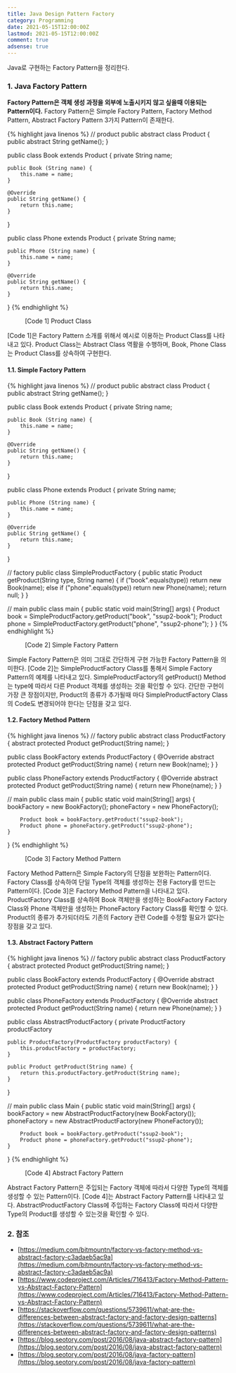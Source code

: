 ```yaml
---
title: Java Design Pattern Factory
category: Programming
date: 2021-05-15T12:00:00Z
lastmod: 2021-05-15T12:00:00Z
comment: true
adsense: true
---
```


Java로 구현하는 Factory Pattern을 정리한다.

### 1. Java Factory Pattern

**Factory Pattern은 객체 생성 과정을 외부에 노출시키지 않고 싶을때 이용되는 Pattern이다.** Factory Pattern은 Simple Factory Pattern, Factory Method Pattern, Abstract Factory Pattern 3가지 Pattern이 존재한다.

{% highlight java linenos %}
// product
public abstract class Product {
    public abstract String getName();
}

public class Book extends Product {
    private String name;

    public Book (String name) {
        this.name = name;
    }

    @Override
    public String getName() {
        return this.name;
    }
}

public class Phone extends Product {
    private String name;

    public Phone (String name) {
        this.name = name;
    }

    @Override
    public String getName() {
        return this.name;
    }
}
{% endhighlight %}
<figure>
<figcaption class="caption">[Code 1] Product Class</figcaption>
</figure>

[Code 1]은 Factory Pattern 소개를 위해서 예시로 이용하는 Product Class를 나타내고 있다. Product Class는 Abstract Class 역활을 수행하며, Book, Phone Class는 Product Class를 상속하여 구현한다.

#### 1.1. Simple Factory Pattern

{% highlight java linenos %}
// product
public abstract class Product {
    public abstract String getName();
}

public class Book extends Product {
    private String name;

    public Book (String name) {
        this.name = name;
    }

    @Override
    public String getName() {
        return this.name;
    }
}

public class Phone extends Product {
    private String name;

    public Phone (String name) {
        this.name = name;
    }

    @Override
    public String getName() {
        return this.name;
    }
}

// factory
public class SimpleProductFactory {
    public static Product getProduct(String type, String name) {
        if ("book".equals(type))
            return new Book(name);
        else if ("phone".equals(type))
            return new Phone(name);
        return null;
    }
}

// main
public class main {
    public static void main(String[] args) {
        Product book = SimpleProductFactory.getProduct("book", "ssup2-book");
        Product phone = SimpleProductFactory.getProduct("phone", "ssup2-phone");
    }
}
{% endhighlight %}
<figure>
<figcaption class="caption">[Code 2] Simple Factory Pattern</figcaption>
</figure>

Simple Factory Pattern은 의미 그대로 간단하게 구현 가능한 Factory Pattern을 의미한다. [Code 2]는 SimpleProductFactory Class를 통해서 Simple Factory Pattern의 예제를 나타내고 있다. SimpleProductFactory의 getProduct() Method는 type에 따라서 다른 Product 객체를 생성하는 것을 확인할 수 있다. 간단한 구현이 가장 큰 장점이지만, Product의 종류가 추가될때 마다 SimpleProductFactory Class의 Code도 변경되어야 한다는 단점을 갖고 있다. 

#### 1.2. Factory Method Pattern

{% highlight java linenos %}
// factory
public abstract class ProductFactory {
    abstract protected Product getProduct(String name);
}

public class BookFactory extends ProductFactory {
    @Override
    abstract protected Product getProduct(String name) {
        return new Book(name);
    }
}

public class PhoneFactory extends ProductFactory {
    @Override
    abstract protected Product getProduct(String name) {
        return new Phone(name);
    }
}

// main
public class main {
    public static void main(String[] args) {
        bookFactory = new BookFactory();
        phoneFactory = new PhoneFactory();

        Product book = bookFactory.getProduct("ssup2-book");
        Product phone = phoneFactory.getProduct("ssup2-phone");
    }
}
{% endhighlight %}
<figure>
<figcaption class="caption">[Code 3] Factory Method Pattern</figcaption>
</figure>

Factory Method Pattern은 Simple Factory의 단점을 보완하는 Pattern이다. Factory Class를 상속하여 단일 Type의 객체를 생성하는 전용 Factory를 만드는 Pattern이다. [Code 3]은 Factory Method Pattern을 나타내고 있다. ProductFactory Class를 상속하여 Book 객체만을 생성하는 BookFactory Factory Class와 Phone 객체만을 생성하는 PhoneFactory Factory Class를 확인할 수 있다. Product의 종류가 추가되더라도 기존의 Factory 관련 Code를 수정할 필요가 없다는 장점을 갖고 있다.

#### 1.3. Abstract Factory Pattern

{% highlight java linenos %}
// factory
public abstract class ProductFactory {
    abstract protected Product getProduct(String name);
}

public class BookFactory extends ProductFactory {
    @Override
    abstract protected Product getProduct(String name) {
        return new Book(name);
    }
}

public class PhoneFactory extends ProductFactory {
    @Override
    abstract protected Product getProduct(String name) {
        return new Phone(name);
    }
}

public class AbstractProductFactory {
    private ProductFactory productFactory

    public ProductFactory(ProductFactory productFactory) {
        this.productFactory = productFactory;
    }

    public Product getProduct(String name) {
        return this.productFactory.getProduct(String name);
    }
}

// main
public class Main {
    public static void main(String[] args) {
        bookFactory = new AbstractProductFactory(new BookFactory());
        phoneFactory = new AbstractProductFactory(new PhoneFactory());

        Product book = bookFactory.getProduct("ssup2-book");
        Product phone = phoneFactory.getProduct("ssup2-phone");
    }
}
{% endhighlight %}
<figure>
<figcaption class="caption">[Code 4] Abstract Factory Pattern</figcaption>
</figure>

Abstract Factory Pattern은 주입되는 Factory 객체에 따라서 다양한 Type의 객체를 생성할 수 있는 Pattern이다. [Code 4]는 Abstract Factory Pattern를 나타내고 있다. AbstractProductFactory Class에 주입하는 Factory Class에 따라서 다양한 Type의 Product를 생성할 수 있는것을 확인할 수 있다.

### 2. 참조

* [https://medium.com/bitmountn/factory-vs-factory-method-vs-abstract-factory-c3adaeb5ac9a](https://medium.com/bitmountn/factory-vs-factory-method-vs-abstract-factory-c3adaeb5ac9a)
* [https://www.codeproject.com/Articles/716413/Factory-Method-Pattern-vs-Abstract-Factory-Pattern](https://www.codeproject.com/Articles/716413/Factory-Method-Pattern-vs-Abstract-Factory-Pattern)
* [https://stackoverflow.com/questions/5739611/what-are-the-differences-between-abstract-factory-and-factory-design-patterns](https://stackoverflow.com/questions/5739611/what-are-the-differences-between-abstract-factory-and-factory-design-patterns)
* [https://blog.seotory.com/post/2016/08/java-abstract-factory-pattern](https://blog.seotory.com/post/2016/08/java-abstract-factory-pattern)
* [https://blog.seotory.com/post/2016/08/java-factory-pattern](https://blog.seotory.com/post/2016/08/java-factory-pattern)